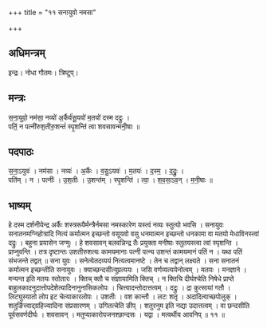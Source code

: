 +++
title = "११ सनायुवो नमसा"

+++
## अधिमन्त्रम्
इन्द्रः। नोधा गौतमः। त्रिष्टुप्।

## मन्त्रः
स॒ना॒युवो॒ नम॑सा॒ नव्यो॑ अ॒र्कैर्व॑सू॒यवो॑ म॒तयो॑ दस्म दद्रुः ।  
पतिं॒ न पत्नी॑रुश॒तीरु॒शन्तं॑ स्पृ॒शन्ति॑ त्वा शवसावन्मनी॒षाः ॥

## पदपाठः
स॒ना॒ऽयुवः॑ । नम॑सा । नव्यः॑ । अ॒र्कैः । व॒सु॒ऽयवः॑ । म॒तयः॑ । द॒स्म॒ । द॒द्रुः॒ ।  
पति॑म् । न । पत्नीः॑ । उ॒श॒तीः । उ॒शन्त॑म् । स्पृ॒शन्ति॑ । त्वा॒ । श॒व॒सा॒ऽव॒न् । म॒नी॒षाः ॥

## भाष्यम्
हे दस्म दर्शनीयेन्द्र अर्कैः शस्त्ररूपैर्मन्त्रैर्नमसा नमस्कारेण यस्त्वं नव्यः स्तुत्यो भवसि । सनायुवः सनातनमग्निहोत्रादि नित्यं कर्मात्मन इच्छन्तो वसूयवो वसु धनमात्मन इच्छन्तो धनकामा वा मतयो मेधाविनस्त्वां दद्रुः । बहुना प्रयासेन जग्मुः । हे शवसावन् बलवन्निन्द्र तैः प्रयुक्ता मनीषाः स्तुतयस्त्वा त्वां स्पृशन्ति । प्राप्नुवन्ति । तत्र दृष्टान्तः उशतीरुशत्यः कामयमानाः पत्नी पत्न्य उशन्तं कामयमानं पतिं न । यथा पतिं संभजन्ते तद्वत् ॥ सना युवः । सनेत्येतदव्ययं नित्यत्वमानष्टे । तेन च तद्वान् लक्ष्यते । सना सनातनं कर्मात्मन इच्छन्तीति सनायुवः । क्याच्छन्दसीत्युप्रत्ययः । जसि वर्णव्यत्ययेनोत्वम् । मतयः । मनज्ञाने । मन्यन्त इति मतयः स्तोतारः । क्तिच् क्तौ च संज्ञायामिति क्तिच् । न क्तिचि दीर्घश्चेति निषेधे प्राप्ते बाहुलकादनुदात्तोपदेशेत्यादिनानुनासिकलोपः । चित्त्वादन्तोदात्तत्वम् । दद्रुः । द्रा कुत्सायां गतौ । लिट्युस्यातो लोप इट चेत्याकारलोपः । उशतीः । वश कान्तौ । लटः शतृ । अदादित्वाच्छपोलुक् । शतुर्ङित्त्वाद्ग्रहिज्यादिना संप्रसारणम् । उगितत्चेति ङीप् । शतुरनुम इति नद्या उदात्तत्वम् । वा छन्दसीति पूर्वसवर्णदीर्घः । शवसावन् । मतुप्याकारोपजनश्छान्दसः । यद्वा । मत्वर्थीय आवनिप् ॥ ११ ॥